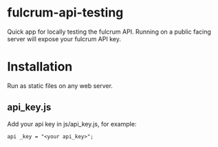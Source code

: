 fulcrum-api-testing
===================

Quick app for locally testing the fulcrum API.  Running on a public facing server will expose your fulcrum API key.

Installation
============

Run as static files on any web server.

api_key.js
----------
Add your api key in js/api_key.js, for example:

```
api _key = "<your api_key>";
```